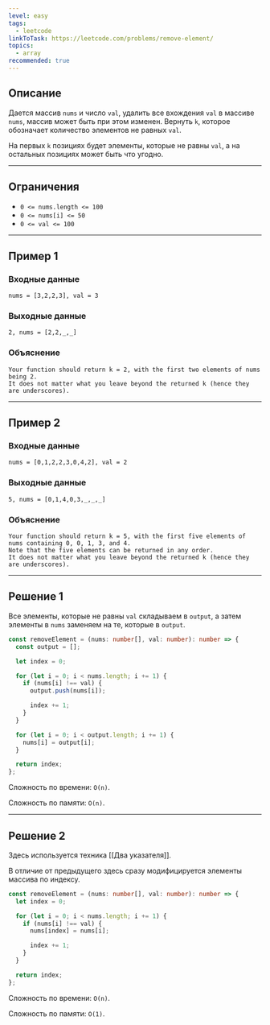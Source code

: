 ```yaml
---
level: easy
tags:
  - leetcode
linkToTask: https://leetcode.com/problems/remove-element/
topics:
  - array
recommended: true
---
```

## Описание

Дается массив `nums` и число `val`, удалить все вхождения `val` в массиве `nums`, массив может быть при этом изменен. Вернуть `k`, которое обозначает количество элементов не равных `val`.

На первых `k` позициях будет элементы, которые не равны `val`, а на остальных позициях может быть что угодно.

---
## Ограничения

- `0 <= nums.length <= 100`
- `0 <= nums[i] <= 50`
- `0 <= val <= 100`

---
## Пример 1

### Входные данные

```
nums = [3,2,2,3], val = 3
```
### Выходные данные

```
2, nums = [2,2,_,_]
```
### Объяснение

```
Your function should return k = 2, with the first two elements of nums being 2.
It does not matter what you leave beyond the returned k (hence they are underscores).
```

---
## Пример 2

### Входные данные

```
nums = [0,1,2,2,3,0,4,2], val = 2
```
### Выходные данные

```
5, nums = [0,1,4,0,3,_,_,_]
```
### Объяснение

```
Your function should return k = 5, with the first five elements of nums containing 0, 0, 1, 3, and 4.
Note that the five elements can be returned in any order.
It does not matter what you leave beyond the returned k (hence they are underscores).
```

---
## Решение 1

Все элементы, которые не равны `val` складываем в `output`, а затем элементы в `nums` заменяем на те, которые в `output`.

```typescript
const removeElement = (nums: number[], val: number): number => {
  const output = [];

  let index = 0;

  for (let i = 0; i < nums.length; i += 1) {
    if (nums[i] !== val) {
      output.push(nums[i]);

      index += 1;
    }
  }

  for (let i = 0; i < output.length; i += 1) {
    nums[i] = output[i];
  }

  return index;
};
```

Сложность по времени: `O(n)`.

Сложность по памяти: `O(n)`.

---
## Решение 2

Здесь используется техника [[Два указателя]].

В отличие от предыдущего здесь сразу модифицируется элементы массива по индексу.

```typescript
const removeElement = (nums: number[], val: number): number => {
  let index = 0;

  for (let i = 0; i < nums.length; i += 1) {
    if (nums[i] !== val) {
      nums[index] = nums[i];

      index += 1;
    }
  }

  return index;
};
```

Сложность по времени: `O(n)`.

Сложность по памяти: `O(1)`.
